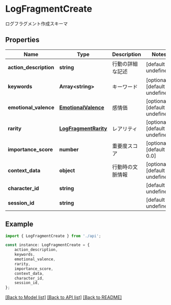 # LogFragmentCreate

ログフラグメント作成スキーマ

## Properties

Name | Type | Description | Notes
------------ | ------------- | ------------- | -------------
**action_description** | **string** | 行動の詳細な記述 | [default to undefined]
**keywords** | **Array&lt;string&gt;** | キーワード | [optional] [default to undefined]
**emotional_valence** | [**EmotionalValence**](EmotionalValence.md) | 感情価 | [optional] [default to undefined]
**rarity** | [**LogFragmentRarity**](LogFragmentRarity.md) | レアリティ | [optional] [default to undefined]
**importance_score** | **number** | 重要度スコア | [optional] [default to 0.0]
**context_data** | **object** | 行動時の文脈情報 | [optional] [default to undefined]
**character_id** | **string** |  | [default to undefined]
**session_id** | **string** |  | [default to undefined]

## Example

```typescript
import { LogFragmentCreate } from './api';

const instance: LogFragmentCreate = {
    action_description,
    keywords,
    emotional_valence,
    rarity,
    importance_score,
    context_data,
    character_id,
    session_id,
};
```

[[Back to Model list]](../README.md#documentation-for-models) [[Back to API list]](../README.md#documentation-for-api-endpoints) [[Back to README]](../README.md)
